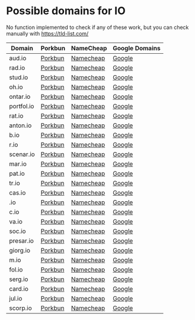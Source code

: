 # Possible domains for IO

No function implemented to check if any of these work, but you can check manually with https://tld-list.com/

| Domain | Porkbun | NameCheap | Google Domains |
|---|---|---|---|
| aud.io | [Porkbun](https://porkbun.com/checkout/search?prb=e814663da1&tlds=&idnLanguage=&search=search&q=aud.io) | [Namecheap](https://www.namecheap.com/domains/registration/results/?domain=aud.io) | [Google](https://domains.google.com/registrar/search?searchTerm=aud.io) |
| rad.io | [Porkbun](https://porkbun.com/checkout/search?prb=e814663da1&tlds=&idnLanguage=&search=search&q=rad.io) | [Namecheap](https://www.namecheap.com/domains/registration/results/?domain=rad.io) | [Google](https://domains.google.com/registrar/search?searchTerm=rad.io) |
| stud.io | [Porkbun](https://porkbun.com/checkout/search?prb=e814663da1&tlds=&idnLanguage=&search=search&q=stud.io) | [Namecheap](https://www.namecheap.com/domains/registration/results/?domain=stud.io) | [Google](https://domains.google.com/registrar/search?searchTerm=stud.io) |
| oh.io | [Porkbun](https://porkbun.com/checkout/search?prb=e814663da1&tlds=&idnLanguage=&search=search&q=oh.io) | [Namecheap](https://www.namecheap.com/domains/registration/results/?domain=oh.io) | [Google](https://domains.google.com/registrar/search?searchTerm=oh.io) |
| ontar.io | [Porkbun](https://porkbun.com/checkout/search?prb=e814663da1&tlds=&idnLanguage=&search=search&q=ontar.io) | [Namecheap](https://www.namecheap.com/domains/registration/results/?domain=ontar.io) | [Google](https://domains.google.com/registrar/search?searchTerm=ontar.io) |
| portfol.io | [Porkbun](https://porkbun.com/checkout/search?prb=e814663da1&tlds=&idnLanguage=&search=search&q=portfol.io) | [Namecheap](https://www.namecheap.com/domains/registration/results/?domain=portfol.io) | [Google](https://domains.google.com/registrar/search?searchTerm=portfol.io) |
| rat.io | [Porkbun](https://porkbun.com/checkout/search?prb=e814663da1&tlds=&idnLanguage=&search=search&q=rat.io) | [Namecheap](https://www.namecheap.com/domains/registration/results/?domain=rat.io) | [Google](https://domains.google.com/registrar/search?searchTerm=rat.io) |
| anton.io | [Porkbun](https://porkbun.com/checkout/search?prb=e814663da1&tlds=&idnLanguage=&search=search&q=anton.io) | [Namecheap](https://www.namecheap.com/domains/registration/results/?domain=anton.io) | [Google](https://domains.google.com/registrar/search?searchTerm=anton.io) |
| b.io | [Porkbun](https://porkbun.com/checkout/search?prb=e814663da1&tlds=&idnLanguage=&search=search&q=b.io) | [Namecheap](https://www.namecheap.com/domains/registration/results/?domain=b.io) | [Google](https://domains.google.com/registrar/search?searchTerm=b.io) |
| r.io | [Porkbun](https://porkbun.com/checkout/search?prb=e814663da1&tlds=&idnLanguage=&search=search&q=r.io) | [Namecheap](https://www.namecheap.com/domains/registration/results/?domain=r.io) | [Google](https://domains.google.com/registrar/search?searchTerm=r.io) |
| scenar.io | [Porkbun](https://porkbun.com/checkout/search?prb=e814663da1&tlds=&idnLanguage=&search=search&q=scenar.io) | [Namecheap](https://www.namecheap.com/domains/registration/results/?domain=scenar.io) | [Google](https://domains.google.com/registrar/search?searchTerm=scenar.io) |
| mar.io | [Porkbun](https://porkbun.com/checkout/search?prb=e814663da1&tlds=&idnLanguage=&search=search&q=mar.io) | [Namecheap](https://www.namecheap.com/domains/registration/results/?domain=mar.io) | [Google](https://domains.google.com/registrar/search?searchTerm=mar.io) |
| pat.io | [Porkbun](https://porkbun.com/checkout/search?prb=e814663da1&tlds=&idnLanguage=&search=search&q=pat.io) | [Namecheap](https://www.namecheap.com/domains/registration/results/?domain=pat.io) | [Google](https://domains.google.com/registrar/search?searchTerm=pat.io) |
| tr.io | [Porkbun](https://porkbun.com/checkout/search?prb=e814663da1&tlds=&idnLanguage=&search=search&q=tr.io) | [Namecheap](https://www.namecheap.com/domains/registration/results/?domain=tr.io) | [Google](https://domains.google.com/registrar/search?searchTerm=tr.io) |
| cas.io | [Porkbun](https://porkbun.com/checkout/search?prb=e814663da1&tlds=&idnLanguage=&search=search&q=cas.io) | [Namecheap](https://www.namecheap.com/domains/registration/results/?domain=cas.io) | [Google](https://domains.google.com/registrar/search?searchTerm=cas.io) |
| .io | [Porkbun](https://porkbun.com/checkout/search?prb=e814663da1&tlds=&idnLanguage=&search=search&q=.io) | [Namecheap](https://www.namecheap.com/domains/registration/results/?domain=.io) | [Google](https://domains.google.com/registrar/search?searchTerm=.io) |
| c.io | [Porkbun](https://porkbun.com/checkout/search?prb=e814663da1&tlds=&idnLanguage=&search=search&q=c.io) | [Namecheap](https://www.namecheap.com/domains/registration/results/?domain=c.io) | [Google](https://domains.google.com/registrar/search?searchTerm=c.io) |
| va.io | [Porkbun](https://porkbun.com/checkout/search?prb=e814663da1&tlds=&idnLanguage=&search=search&q=va.io) | [Namecheap](https://www.namecheap.com/domains/registration/results/?domain=va.io) | [Google](https://domains.google.com/registrar/search?searchTerm=va.io) |
| soc.io | [Porkbun](https://porkbun.com/checkout/search?prb=e814663da1&tlds=&idnLanguage=&search=search&q=soc.io) | [Namecheap](https://www.namecheap.com/domains/registration/results/?domain=soc.io) | [Google](https://domains.google.com/registrar/search?searchTerm=soc.io) |
| presar.io | [Porkbun](https://porkbun.com/checkout/search?prb=e814663da1&tlds=&idnLanguage=&search=search&q=presar.io) | [Namecheap](https://www.namecheap.com/domains/registration/results/?domain=presar.io) | [Google](https://domains.google.com/registrar/search?searchTerm=presar.io) |
| giorg.io | [Porkbun](https://porkbun.com/checkout/search?prb=e814663da1&tlds=&idnLanguage=&search=search&q=giorg.io) | [Namecheap](https://www.namecheap.com/domains/registration/results/?domain=giorg.io) | [Google](https://domains.google.com/registrar/search?searchTerm=giorg.io) |
| m.io | [Porkbun](https://porkbun.com/checkout/search?prb=e814663da1&tlds=&idnLanguage=&search=search&q=m.io) | [Namecheap](https://www.namecheap.com/domains/registration/results/?domain=m.io) | [Google](https://domains.google.com/registrar/search?searchTerm=m.io) |
| fol.io | [Porkbun](https://porkbun.com/checkout/search?prb=e814663da1&tlds=&idnLanguage=&search=search&q=fol.io) | [Namecheap](https://www.namecheap.com/domains/registration/results/?domain=fol.io) | [Google](https://domains.google.com/registrar/search?searchTerm=fol.io) |
| serg.io | [Porkbun](https://porkbun.com/checkout/search?prb=e814663da1&tlds=&idnLanguage=&search=search&q=serg.io) | [Namecheap](https://www.namecheap.com/domains/registration/results/?domain=serg.io) | [Google](https://domains.google.com/registrar/search?searchTerm=serg.io) |
| card.io | [Porkbun](https://porkbun.com/checkout/search?prb=e814663da1&tlds=&idnLanguage=&search=search&q=card.io) | [Namecheap](https://www.namecheap.com/domains/registration/results/?domain=card.io) | [Google](https://domains.google.com/registrar/search?searchTerm=card.io) |
| jul.io | [Porkbun](https://porkbun.com/checkout/search?prb=e814663da1&tlds=&idnLanguage=&search=search&q=jul.io) | [Namecheap](https://www.namecheap.com/domains/registration/results/?domain=jul.io) | [Google](https://domains.google.com/registrar/search?searchTerm=jul.io) |
| scorp.io | [Porkbun](https://porkbun.com/checkout/search?prb=e814663da1&tlds=&idnLanguage=&search=search&q=scorp.io) | [Namecheap](https://www.namecheap.com/domains/registration/results/?domain=scorp.io) | [Google](https://domains.google.com/registrar/search?searchTerm=scorp.io) |
